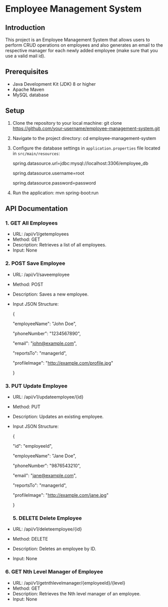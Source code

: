 # Employee Management System

## Introduction
This project is an Employee Management System that allows users to perform CRUD operations on employees and also generates an email to the respective manager for each newly added employee (make sure that you use a valid mail id).

## Prerequisites
- Java Development Kit (JDK) 8 or higher
- Apache Maven
- MySQL database

## Setup
1. Clone the repository to your local machine:
   git clone https://github.com/your-username/employee-management-system.git
2. Navigate to the project directory:
   cd employee-management-system
3. Configure the database settings in `application.properties` file located in `src/main/resources`:

   spring.datasource.url=jdbc:mysql://localhost:3306/employee_db

   spring.datasource.username=root

   spring.datasource.password=password
5. Run the application:
   mvn spring-boot:run

## API Documentation

### 1. GET All Employees
- URL: /api/v1/getemployees
- Method: GET
- Description: Retrieves a list of all employees.
- Input: None

### 2. POST Save Employee
- URL: /api/v1/saveemployee
- Method: POST
- Description: Saves a new employee.
- Input JSON Structure:

  {

  "employeeName": "John Doe",

  "phoneNumber": "1234567890",

  "email": "john@example.com",

  "reportsTo": "managerId",

  "profileImage": "http://example.com/profile.jpg"

  }

### 3. PUT Update Employee
- URL: /api/v1/updateemployee/{id}
- Method: PUT
- Description: Updates an existing employee.
- Input JSON Structure:

  {
  
  "id": "employeeId",

  "employeeName": "Jane Doe",

  "phoneNumber": "9876543210",

  "email": "jane@example.com",

  "reportsTo": "managerId",

  "profileImage": "http://example.com/jane.jpg"

  }

  ### 5. DELETE Delete Employee
- URL: /api/v1/deleteemployee/{id}
- Method: DELETE
- Description: Deletes an employee by ID.
- Input: None

### 6. GET Nth Level Manager of Employee
- URL: /api/v1/getnthlevelmanager/{employeeId}/{level}
- Method: GET
- Description: Retrieves the Nth level manager of an employee.
- Input: None
